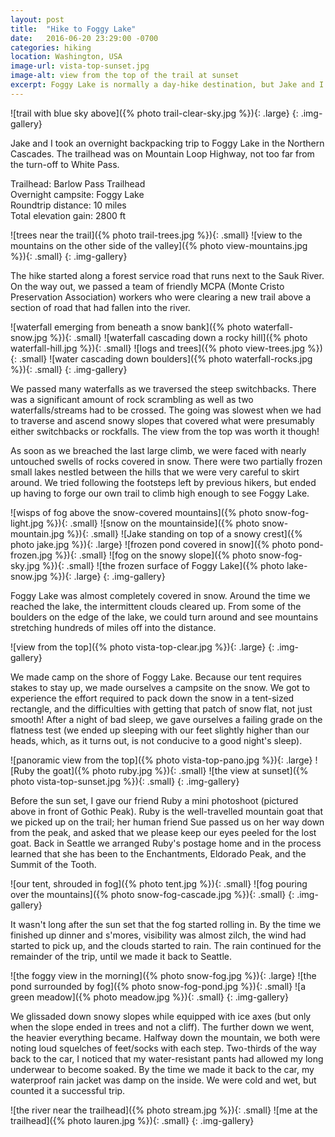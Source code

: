 ```yaml
---
layout: post
title:  "Hike to Foggy Lake"
date:   2016-06-20 23:29:00 -0700
categories: hiking
location: Washington, USA
image-url: vista-top-sunset.jpg
image-alt: view from the top of the trail at sunset
excerpt: Foggy Lake is normally a day-hike destination, but Jake and I decided to camp there overnight.
---
```

![trail with blue sky above]({% photo trail-clear-sky.jpg %}){: .large}
{: .img-gallery}

Jake and I took an overnight backpacking trip to Foggy Lake in the Northern Cascades. The trailhead was on Mountain Loop Highway, not too far from the turn-off to White Pass.

Trailhead: Barlow Pass Trailhead  
Overnight campsite: Foggy Lake  
Roundtrip distance: 10 miles  
Total elevation gain: 2800 ft

![trees near the trail]({% photo trail-trees.jpg %}){: .small}
![view to the mountains on the other side of the valley]({% photo view-mountains.jpg %}){: .small}
{: .img-gallery}

The hike started along a forest service road that runs next to the Sauk River. On the way out, we passed a team of friendly MCPA (Monte Cristo Preservation Association) workers who were clearing a new trail above a section of road that had fallen into the river.

![waterfall emerging from beneath a snow bank]({% photo waterfall-snow.jpg %}){: .small}
![waterfall cascading down a rocky hill]({% photo waterfall-hill.jpg %}){: .small}
![logs and trees]({% photo view-trees.jpg %}){: .small}
![water cascading down boulders]({% photo waterfall-rocks.jpg %}){: .small}
{: .img-gallery}

We passed many waterfalls as we traversed the steep switchbacks. There was a significant amount of rock scrambling as well as two waterfalls/streams had to be crossed. The going was slowest when we had to traverse and ascend snowy slopes that covered what were presumably either switchbacks or rockfalls. The view from the top was worth it though!

As soon as we breached the last large climb, we were faced with nearly untouched swells of rocks covered in snow. There were two partially frozen small lakes nestled between the hills that we were very careful to skirt around. We tried following the footsteps left by previous hikers, but ended up having to forge our own trail to climb high enough to see Foggy Lake.

![wisps of fog above the snow-covered mountains]({% photo snow-fog-light.jpg %}){: .small}
![snow on the mountainside]({% photo snow-mountain.jpg %}){: .small}
![Jake standing on top of a snowy crest]({% photo jake.jpg %}){: .large}
![frozen pond covered in snow]({% photo pond-frozen.jpg %}){: .small}
![fog on the snowy slope]({% photo snow-fog-sky.jpg %}){: .small}
![the frozen surface of Foggy Lake]({% photo lake-snow.jpg %}){: .large}
{: .img-gallery}

Foggy Lake was almost completely covered in snow. Around the time we reached the lake, the intermittent clouds cleared up. From some of the boulders on the edge of the lake, we could turn around and see mountains stretching hundreds of miles off into the distance.

![view from the top]({% photo vista-top-clear.jpg %}){: .large}
{: .img-gallery}

We made camp on the shore of Foggy Lake. Because our tent requires stakes to stay up, we made ourselves a campsite on the snow. We got to experience the effort required to pack down the snow in a tent-sized rectangle, and the difficulties with getting that patch of snow flat, not just smooth! After a night of bad sleep, we gave ourselves a failing grade on the flatness test (we ended up sleeping with our feet slightly higher than our heads, which, as it turns out, is not conducive to a good night's sleep).

![panoramic view from the top]({% photo vista-top-pano.jpg %}){: .large}
![Ruby the goat]({% photo ruby.jpg %}){: .small}
![the view at sunset]({% photo vista-top-sunset.jpg %}){: .small}
{: .img-gallery}

Before the sun set, I gave our friend Ruby a mini photoshoot (pictured above in front of Gothic Peak). Ruby is the well-travelled mountain goat that we picked up on the trail; her human friend Sue passed us on her way down from the peak, and asked that we please keep our eyes peeled for the lost goat. Back in Seattle we arranged Ruby's postage home and in the process learned that she has been to the Enchantments, Eldorado Peak, and the Summit of the Tooth.

![our tent, shrouded in fog]({% photo tent.jpg %}){: .small}
![fog pouring over the mountains]({% photo snow-fog-cascade.jpg %}){: .small}
{: .img-gallery}

It wasn't long after the sun set that the fog started rolling in. By the time we finished up dinner and s'mores, visibility was almost zilch, the wind had started to pick up, and the clouds started to rain. The rain continued for the remainder of the trip, until we made it back to Seattle.

![the foggy view in the morning]({% photo snow-fog.jpg %}){: .large}
![the pond surrounded by fog]({% photo snow-fog-pond.jpg %}){: .small}
![a green meadow]({% photo meadow.jpg %}){: .small}
{: .img-gallery}

We glissaded down snowy slopes while equipped with ice axes (but only when the slope ended in trees and not a cliff). The further down we went, the heavier everything became. Halfway down the mountain, we both were noting loud squelches of feet/socks with each step. Two-thirds of the way back to the car, I noticed that my water-resistant pants had allowed my long underwear to become soaked. By the time we made it back to the car, my waterproof rain jacket was damp on the inside. We were cold and wet, but counted it a successful trip.

![the river near the trailhead]({% photo stream.jpg %}){: .small}
![me at the trailhead]({% photo lauren.jpg %}){: .small}
{: .img-gallery}
